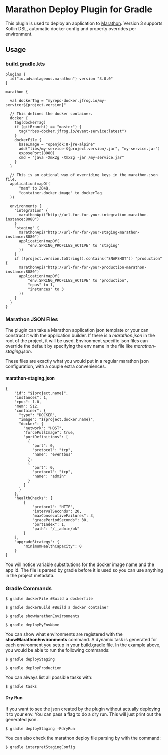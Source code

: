 # Marathon Deploy Plugin for Gradle

This plugin is used to deploy an application to [Marathon](https://mesosphere.github.io/marathon/).
Version 3 supports Kotlin DSL, automatic docker config and property overrides per environment.
## Usage

### build.gradle.kts

    plugins {
      id("io.advantageous.marathon") version "3.0.0"
    }
    
    marathon {
    
      val dockerTag = "myrepo-docker.jfrog.io/my-service:${project.version}"
    
      // This defines the docker container.
      docker {
        tag(dockerTag)
        if (gitBranch() == "master") {
          tag("rbss-docker.jfrog.io/event-service:latest")
        }
        dockerFile {
          baseImage = "openjdk:8-jre-alpine"
          add("libs/my-service-${project.version}.jar", "my-service.jar")
          exposePort(8080)
          cmd = "java -Xmx2g -Xmx2g -jar /my-service.jar"
        }
      }
    
      // This is an optional way of overriding keys in the marathon.json file.
      application(mapOf(
          "mem" to 2048,
          "container.docker.image" to dockerTag
      ))
    
      environments {
        "integration" {
          marathonApi("http://url-for-for-your-integration-marathon-instance:8080")
        }
        "staging" {
          marathonApi("http://url-for-for-your-staging-marathon-instance:8080")
          application(mapOf(
              "env.SPRING_PROFILES_ACTIVE" to "staging"
          ))
        }
        if (!project.version.toString().contains("SNAPSHOT")) "production" {
          marathonApi("http://url-for-for-your-production-marathon-instance:8080")
          application(mapOf(
              "env.SPRING_PROFILES_ACTIVE" to "production",
              "cpus" to 1,
              "instances" to 3
          ))
        }
      }
    }
    
### Marathon JSON Files

The plugin can take a Marathon application json template or your can construct it with the application builder.
If there is a *marathon.json* in the root of the project, it will be used.  Environment specific json files can override
the default by specifying the env name in the file like *marathon-staging.json*.

These files are exactly what you would put in a regular marathon json configuration, with a couple extra conveniences.

#### marathon-staging.json
    {
        "id": "${project.name}",
        "instances": 1,
        "cpus": 1.0,
        "mem": 512,
        "container": {
          "type": "DOCKER",
          "image": "${project.docker.name}",
          "docker": {
            "network": "HOST",
            "forcePullImage": true,
            "portDefinitions": [
              {
                "port": 0,
                "protocol": "tcp",
                "name": "eventbus"
              },
              {
                "port": 0,
                "protocol": "tcp",
                "name": "admin"
              }
            ]
          }
        },
        "healthChecks": [
            {
                "protocol": "HTTP",
                "intervalSeconds": 20,
                "maxConsecutiveFailures": 3,
                "gracePeriodSeconds": 30,
                "portIndex": 1,
                "path": "/__admin/ok"
            }
        ],
        "upgradeStrategy": {
            "minimumHealthCapacity": 0
        }
    }
    
You will notice variable substitutions for the docker image name and the app id.  The file is parsed by gradle before it is used so you can use anything in the project metadata.
    
### Gradle Commands
    
    $ gradle dockerFile #Build a dockerfile
    
    $ gradle dockerBuild #Build a docker container
    
    $ gradle showMarathonEnvironments
    
    $ gradle deployMyEnvName
       
You can show what environments are registered with the **showMarathonEnvironments** command.
A dynamic task is generated for each environment you setup in your build.gradle file.  In the example above, you would be able to run the following commands:
    
    $ gradle deployStaging
    
    $ gradle deployProduction
        
You can always list all possible tasks with:

    $ gradle tasks
    
#### Dry Run

If you want to see the json created by the plugin without actually deploying it to your env.  You can pass a flag to do a dry run.  This will just print out the generated json.

    $ gradle deployStaging -PdryRun
    
You can also check the marathon deploy file parsing by with the command:

    $ gradle interpretStagingConfig
